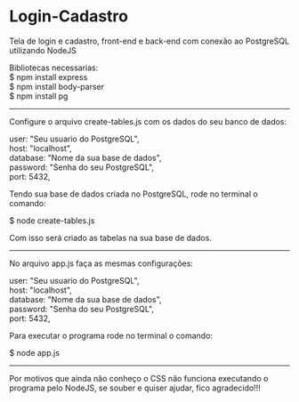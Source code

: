 # Login-Cadastro
Tela de login e cadastro, front-end e back-end com conexão ao PostgreSQL utilizando NodeJS


Bibliotecas necessarias: <br>
 $ npm install express <br>
 $ npm install body-parser <br>
 $ npm install pg <br>

--------------------------------------------------------------------------------------------------

Configure o arquivo create-tables.js com os dados do seu banco de dados:

  user: "Seu usuario do PostgreSQL", <br/>
  host: "localhost", <br/>
  database: "Nome da sua base de dados", <br/>
  password: "Senha do seu PostgreSQL", <br/>
  port: 5432, <br/>


Tendo sua base de dados criada no PostgreSQL, rode no terminal o comando: <br/>

 $ node create-tables.js

Com isso será criado as tabelas na sua base de dados.

--------------------------------------------------------------------------------------------------

No arquivo app.js faça as mesmas configurações:

  user: "Seu usuario do PostgreSQL", <br/>
  host: "localhost", <br/>
  database: "Nome da sua base de dados", <br/>
  password: "Senha do seu PostgreSQL", <br/>
  port: 5432, <br/>
  
  
  Para executar o programa rode no terminal o comando: <br/>
  
  
 $ node app.js
 
 
 --------------------------------------------------------------------------------------------------

Por motivos que ainda não conheço o CSS não funciona executando o programa pelo NodeJS, se souber e quiser ajudar, fico agradecido!!!
